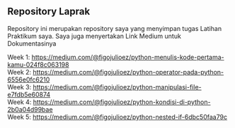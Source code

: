 ## Repository Laprak
Repository ini merupakan repository saya yang menyimpan tugas Latihan Praktikum saya.
Saya juga menyertakan Link Medium untuk Dokumentasinya

Week 1: https://medium.com/@figojulioez/python-menulis-kode-pertama-kamu-024f8c063198
<br />
Week 2: https://medium.com/@figojulioez/python-operator-pada-python-6556e0fc6210
<br />
Week 3: https://medium.com/@figojulioez/python-manipulasi-file-e7fdb5e60874
<br />
Week 4: https://medium.com/@figojulioez/python-kondisi-di-python-2b0a04d99bae
<br />
Week 5: https://medium.com/@figojulioez/python-nested-if-6dbc50faa79c
